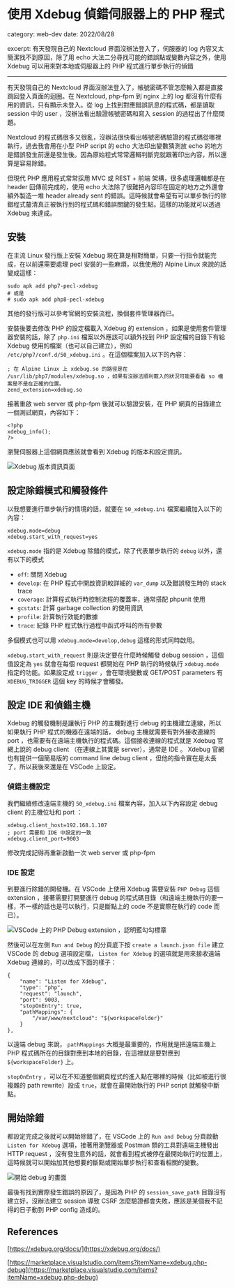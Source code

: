 # 使用 Xdebug 偵錯伺服器上的 PHP 程式
category: web-dev
date: 2022/08/28

excerpt: 有天發現自己的 Nextcloud 界面沒辦法登入了，伺服器的 log 內容又太簡潔找不到原因，除了用 echo 大法二分尋找可能的錯誤點或變數內容之外，使用 Xdebug 可以用來對本地或伺服器上的 PHP 程式進行單步執行的偵錯

---
有天發現自己的 Nextcloud 界面沒辦法登入了，帳號密碼不管怎麼輸入都是直接跳回登入頁面的迴圈。在 Nextcloud, php-fpm 到 nginx 上的 log 都沒有什麼有用的資訊，只有顯示未登入。從 log 上找到對應錯誤訊息的程式碼，都是讀取 session 中的 user ，沒辦法看出驗證帳號密碼和寫入 session 的過程出了什麼問題。

Nextcloud 的程式碼很多又很亂，沒辦法很快看出帳號密碼驗證的程式碼從哪裡執行，過去我會用在小型 PHP script 的 echo 大法印出變數猜測放 echo 的地方是錯誤發生前還是發生後。因為原始程式常常邏輯判斷完就跟著印出內容，所以還算是容易除錯。

但現代 PHP 應用程式常常採用 MVC 或 REST + 前端 架構，很多處理邏輯都是在 header 回傳前完成的，使用 echo 大法除了很難把內容印在固定的地方之外還會額外製造一堆 header already sent 的錯誤。這時候就會希望有可以單步執行的除錯程式釐清真正被執行到的程式碼和錯誤關鍵的發生點。這樣的功能就可以透過 Xdebug 來達成。

## 安裝

在主流 Linux 發行版上安裝 Xdebug 現在算是相對簡單，只要一行指令就能完成，在以前還需要處理 pecl 安裝的一些麻煩，以我使用的 Alpine Linux 來說的話變成這樣：

```
sudo apk add php7-pecl-xdebug
# 或是
# sudo apk add php8-pecl-xdebug
```

其他的發行版可以參考官網的安裝流程，換個套件管理器而已。

安裝後要去修改 PHP 的設定檔載入 Xdebug 的 extension ，如果是使用套件管理器安裝的話，除了 `php.ini` 檔案以外應該可以額外找到 PHP 設定檔的目錄下有給 Xdebug 使用的檔案（也可以自己建立），例如 `/etc/php7/conf.d/50_xdebug.ini` 。在這個檔案加入以下的內容：

```
; 在 Alpine Linux 上 xdebug.so 的路徑是在 /usr/lib/php7/modules/xdebug.so ，如果有沒辦法順利載入的狀況可能要看看 so 檔案是不是在正確的位置。
zend_extension=xdebug.so
```

接著重啟 web server 或 php-fpm 後就可以驗證安裝，在 PHP 網頁的目錄建立一個測試網頁，內容如下：

```
<?php
xdebug_info();
?>
```

瀏覽伺服器上這個網頁應該就會看到 Xdebug 的版本和設定資訊。

![Xdebug 版本資訊頁面](https://imgcdn.austint.in/XFUnurUccg7ZdtAF-0tYu3CNSBE=/fit-in/760x560/filters:format(webp)/debug-with-php-xdebug/xdebug-info.png)

## 設定除錯模式和觸發條件

以我想要進行單步執行的情境的話，就要在 `50_xdebug.ini` 檔案繼續加入以下的內容：

```
xdebug.mode=debug
xdebug.start_with_request=yes
```

`xdebug.mode` 指的是 Xdebug 除錯的模式，除了代表單步執行的 `debug` 以外，還有以下的模式

- `off`: 關閉 Xdebug
- `develop`: 在 PHP 程式中開啟資訊較詳細的 `var_dump` 以及錯誤發生時的 stack trace
- `coverage`: 計算程式執行時控制流程的覆蓋率，通常搭配 phpunit 使用
- `gcstats`: 計算 garbage collection 的使用資訊
- `profile`: 計算執行效能的數據
- `trace`: 紀錄 PHP 程式執行過程中函式呼叫的所有參數

多個模式也可以用 `xdebug.mode=develop,debug` 這樣的形式同時啟用。

`xdebug.start_with_request` 則是決定要在什麼時候觸發 debug session ，這個值設定為 `yes` 就會在每個 request 都開始在 PHP 執行的時候執行 `xdebug.mode` 指定的功能。如果設定成 `trigger` ，會在環境變數或 GET/POST parameters 有 `XDEBUG_TRIGGER` 這個 key 的時候才會觸發。 

## 設定 IDE 和偵錯主機

Xdebug 的觸發機制是讓執行 PHP 的主機對進行 debug 的主機建立連線，所以如果執行 PHP 程式的機器在遠端的話， debug 主機就需要有對外接收連線的 port ，也需要有在遠端主機執行的程式碼。這個接收連線的程式就是 Xdebug 官網上說的 debug client （在連線上其實是 server），通常是 IDE 。 Xdebug 官網也有提供一個簡易版的 command line debug client ，但他的指令實在是太長了，所以我後來還是在 VSCode 上設定。

### 偵錯主機設定

我們繼續修改遠端主機的 `50_xdebug.ini` 檔案內容，加入以下內容設定 debug client 的主機位址和 port ：

```
xdebug.client_host=192.168.1.107
; port 需要和 IDE 中設定的一致
xdebug.client_port=9003
```

修改完成記得再重新啟動一次 web server 或 php-fpm

### IDE 設定

到要進行除錯的開發機。在 VSCode 上使用 Xdebug 需要安裝 `PHP Debug` 這個 extension ，接著需要打開要進行 debug 的程式碼目錄（和遠端主機執行的要一樣，不一樣的話也是可以執行，只是斷點上的 code 不是實際在執行的 code 而已）。

![VSCode 上的 PHP Debug extension ，認明藍勾勾標章](https://imgcdn.austint.in/lQbB5NgHx-AtkgGja9yCB4WEDgE=/fit-in/760x560/filters:format(webp)/debug-with-php-xdebug/vscode-php-debug.png)

然後可以在左側 `Run and Debug` 的分頁底下按 `create a launch.json file` 建立 VSCode 的 debug 選項設定檔， `Listen for Xdebug` 的選項就是用來接收遠端 Xdebug 連線的，可以改成下面的樣子：

```
{
    "name": "Listen for Xdebug",
    "type": "php",
    "request": "launch",
    "port": 9003,
    "stopOnEntry": true,
    "pathMappings": {
        "/var/www/nextcloud": "${workspaceFolder}"
    }
},
```

以遠端 debug 來說， `pathMappings` 大概是最重要的，作用就是把遠端主機上 PHP 程式碼所在的目錄對應到本地的目錄，在這裡就是要對應到 `${workspaceFolder}` 上。

`stopOnEntry` ，可以在不知道整個網頁程式的進入點在哪裡的時候（比如被進行很複雜的 path rewrite）設成 `true`，就會在最開始執行的 PHP script 就觸發中斷點。

## 開始除錯

都設定完成之後就可以開始除錯了，在 VSCode 上的 `Run and Debug` 分頁啟動 `Listen for Xdebug` 選項，接著用瀏覽器或 Postman 類的工具對遠端主機發出 HTTP request ，沒有發生意外的話，就會看到程式被停在最開始執行的位置上，這時候就可以開始加其他想要的斷點或開始單步執行和查看相關的變數。

![開始 debug 的畫面](https://imgcdn.austint.in/_OFXvyDwc5RmEfc2m8_jN-rYxUo=/fit-in/760x560/filters:format(webp)/debug-with-php-xdebug/vscode-xdebug-running.png)

最後有找到實際發生錯誤的原因了，是因為 PHP 的 `session_save_path` 目錄沒有建立好，沒辦法建立 session 導致 CSRF 怎麼驗證都會失敗，應該是某個我不記得的日子動到 PHP config 造成的。

## References

[https://xdebug.org/docs/](https://xdebug.org/docs/)

[https://marketplace.visualstudio.com/items?itemName=xdebug.php-debug](https://marketplace.visualstudio.com/items?itemName=xdebug.php-debug)